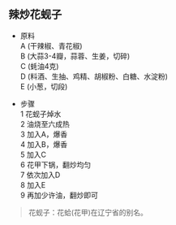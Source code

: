 ## 辣炒花蚬子 <!-- {docsify-ignore} -->
- 原料  
A (干辣椒、青花椒)  
B (大蒜3-4瓣，蒜蓉、生姜，切碎)  
C (蚝油4克)  
D (料酒、生抽、鸡精、胡椒粉、白糖、水淀粉)  
E (小葱，切段)  

- 步骤  
1 花蚬子焯水  
2 油烧至六成热  
3 加入A，爆香  
4 加入B，爆香  
5 加入C  
6 花甲下锅，翻炒均匀  
7 依次加入D  
8 加入E  
9 再加少许油，翻炒即可


> 花蚬子：花蛤(花甲)在辽宁省的别名。